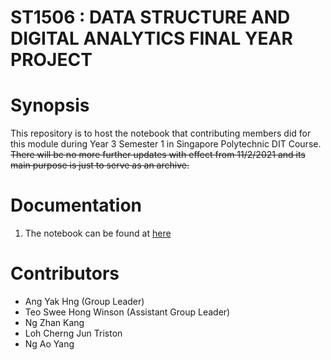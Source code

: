 # ST1506 : DATA STRUCTURE AND DIGITAL ANALYTICS FINAL YEAR PROJECT

# Synopsis

This repository is to host the notebook that contributing members did for this module during Year 3 Semester 1 in Singapore Polytechnic DIT Course. ~~There will be no more further updates with effect from 11/2/2021 and its main purpose is just to serve as an archive.~~

# Documentation
1. The notebook can be found at [here](./NLP.ipynb)

# Contributors
- Ang Yak Hng (Group Leader)
- Teo Swee Hong Winson (Assistant Group Leader)
- Ng Zhan Kang
- Loh Cherng Jun Triston
- Ng Ao Yang
